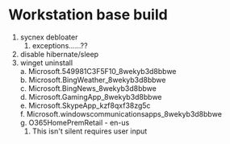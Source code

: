 # Workstation base build

1. sycnex debloater
   1. exceptions......??
2. disable hibernate/sleep
3. winget uninstall  
  a. Microsoft.549981C3F5F10_8wekyb3d8bbwe  
  b. Microsoft.BingWeather_8wekyb3d8bbwe  
  c. Microsoft.BingNews_8wekyb3d8bbwe  
  d. Microsoft.GamingApp_8wekyb3d8bbwe  
  e. Microsoft.SkypeApp_kzf8qxf38zg5c  
  f. Microsoft.windowscommunicationsapps_8wekyb3d8bbwe  
  g. O365HomePremRetail - en-us  
      1. This isn't silent requires user input
  
  
